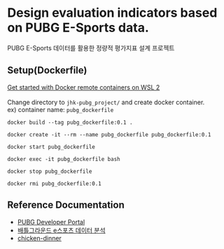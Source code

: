 Design evaluation indicators based on PUBG E-Sports data.
=============
PUBG E-Sports 데이터를 활용한 정량적 평가지표 설계 프로젝트

## Setup(Dockerfile)
[Get started with Docker remote containers on WSL 2](https://docs.microsoft.com/en-us/windows/wsl/tutorials/wsl-containers) <br/> <br/>
Change directory to `jhk-pubg_project/` and create docker container. <br/>
ex) container name: `pubg_dockerfile`
```
docker build --tag pubg_dockerfile:0.1 .

docker create -it --rm --name pubg_dockerfile pubg_dockerfile:0.1

docker start pubg_dockerfile

docker exec -it pubg_dockerfile bash
```
```
docker stop pubg_dockerfile

docker rmi pubg_dockerfile:0.1
```


## Reference Documentation
* [PUBG Developer Portal](https://developer.pubg.com/)
* [배틀그라운드 e스포츠 데이터 분석](https://github.com/dataitgirls4/team_5)
* [chicken-dinner](https://github.com/crflynn/chicken-dinner)
